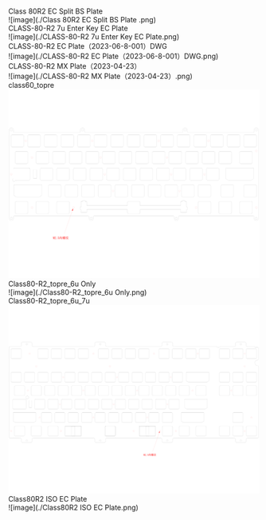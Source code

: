 <br/>Class 80R2 EC Split BS Plate <br/>![image](./Class 80R2 EC Split BS Plate .png)<br/>CLASS-80-R2 7u Enter Key EC Plate<br/>![image](./CLASS-80-R2 7u Enter Key EC Plate.png)<br/>CLASS-80-R2 EC Plate（2023-06-8-001）DWG<br/>![image](./CLASS-80-R2 EC Plate（2023-06-8-001）DWG.png)<br/>CLASS-80-R2 MX Plate（2023-04-23）<br/>![image](./CLASS-80-R2 MX Plate（2023-04-23）.png)<br/>class60_topre<br/>![image](./class60_topre.png)<br/>Class80-R2_topre_6u Only<br/>![image](./Class80-R2_topre_6u Only.png)<br/>Class80-R2_topre_6u_7u<br/>![image](./Class80-R2_topre_6u_7u.png)<br/>Class80R2 ISO EC Plate<br/>![image](./Class80R2 ISO EC Plate.png)